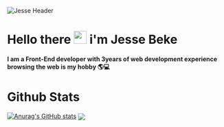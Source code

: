 ![Jesse Header](https://user-images.githubusercontent.com/34540877/147515465-8ff51b1d-e42b-4006-804b-2583f2140d68.png)


# Hello there <img src="https://raw.githubusercontent.com/MartinHeinz/MartinHeinz/master/wave.gif" width="30px"> i'm Jesse Beke
#### I am a Front-End developer with 3years of web development experience browsing the web is my hobby 🌎💻

# Github Stats
[![Anurag's GitHub stats](https://github-readme-stats.vercel.app/api?username=codejesse)](https://github.com/codejesse/github-readme-stats)
<img align="center" src="https://github-readme-stats.vercel.app/api/top-langs/?username=codejesse&theme=<THEME_NAME>" />


<!--
**codejesse/codejesse** is a ✨ _special_ ✨ repository because its `README.md` (this file) appears on your GitHub profile.

Here are some ideas to get you started:

- 🔭 I’m currently working on ...
- 🌱 I’m currently learning ...
- 👯 I’m looking to collaborate on ...
- 🤔 I’m looking for help with ...
- 💬 Ask me about ...
- 📫 How to reach me: ...
- 😄 Pronouns: ...
- ⚡ Fun fact: ...
-->
